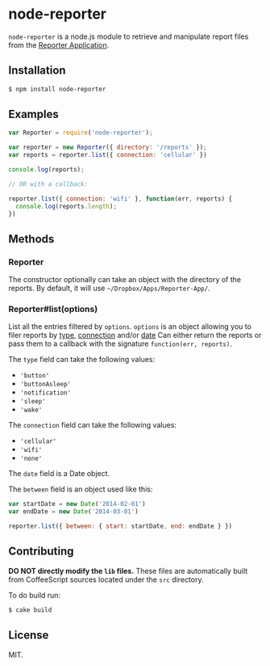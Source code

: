 # node-reporter

`node-reporter` is a node.js module to retrieve and manipulate report files from the [Reporter Application](http://www.reporter-app.com).

## Installation

```sh
$ npm install node-reporter
```
## Examples

```javascript
var Reporter = require('node-reporter');

var reporter = new Reporter({ directory: '/reports' });
var reports = reporter.list({ connection: 'cellular' })

console.log(reports);

// OR with a callback:

reporter.list({ connection: 'wifi' }, function(err, reports) {
  console.log(reports.length);
})
```

## Methods

### Reporter

The constructor optionally can take an object with the directory of the reports. By default, it will use `~/Dropbox/Apps/Reporter-App/`.

### Reporter#list(options)

List all the entries filtered by `options`. `options` is an object allowing you to filer reports by [type](https://gist.github.com/dbreunig/9315705/a85dbb45b323ed39f57720229c5cdd2da166f892#reportimpetus), [connection](https://gist.github.com/dbreunig/9315705/a85dbb45b323ed39f57720229c5cdd2da166f892#connection) and/or [date](https://gist.github.com/dbreunig/9315705/a85dbb45b323ed39f57720229c5cdd2da166f892#date) Can either return the reports or pass them to a callback with the signature `function(err, reports)`.

The `type` field can take the following values:
* `'button'`
* `'buttonAsleep'`
* `'notification'`
* `'sleep'`
* `'wake'`

The `connection` field can take the following values:
* `'cellular'`
* `'wifi'`
* `'none'`

The `date` field is a Date object.

The `between` field is an object used like this:

```javascript
var startDate = new Date('2014-02-01')
var endDate = new Date('2014-03-01')

reporter.list({ between: { start: startDate, end: endDate } })
```

## Contributing

**DO NOT directly modify the `lib` files.** These files are automatically built from CoffeeScript sources located under the `src` directory.

To do build run:

```sh
$ cake build
```

## License
MIT.
